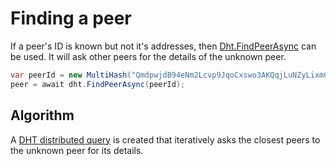 ﻿# Finding a peer

If a peer's ID is known but not it's addresses, then [Dht.FindPeerAsync](xref:PeerTalk.Routing.Dht1.FindPeerAsync*) can be used.
It will ask other peers for the details of the unknown peer.

```csharp
var peerId = new MultiHash("QmdpwjdB94eNm2Lcvp9JqoCxswo3AKQqjLuNZyLixmCxxx");
peer = await dht.FindPeerAsync(peerId);
```

## Algorithm

A [DHT distributed query](xref:PeerTalk.Routing.DistributedQuery`1) is created that iteratively asks the closest 
peers to the unknown peer for its details.
